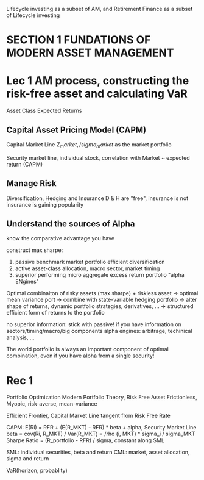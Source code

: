 Lifecycle investing as a subset of AM, and Retirement Finance as a subset of Lifecycle investing

# SECTION 1 FUNDATIONS OF MODERN ASSET MANAGEMENT
# Lec 1 AM process, constructing the risk-free asset and calculating VaR
Asset Class Expected Returns
## Capital Asset Pricing Model (CAPM)
Capital Market Line
$Z_market, /sigma_market$ as the market portfolio

Security market line, individual stock, correlation with Market ~ expected return (CAPM)

## Manage Risk
Diversification, Hedging and Insurance
D & H are "free", insurance is not
insurance is gaining popularity

## Understand the sources of Alpha
know the comparative advantage you have
 
construct max sharpe:
1. passive benchmark market portfolio efficient diversification
2. active asset-class allocation, macro sector, market timing
3. superior performing micro aggregate excess return portfolio "alpha ENgines"

Optimal combinaiton of risky assets (max sharpe) + riskless asset -> optimal mean variance port
-> combine with state-variable hedging portfolio
-> alter shape of returns, dynamic portfolio strategies, derivatives, ...
-> structured efficient form of returns to the portfolio

no superior information: stick with passive!
if you have information on sectors/timing/macro/big components
alpha engines: arbitrage, techinical analysis, ...

The world portfolio is always an important component of optimal combination, even if you have alpha from a single security!





# Rec 1
Portfolio Optimization
Modern Portfolio Theory, Risk Free Asset
Frictionless, Myopic, risk-averse, mean-variance

Efficient Frontier, Capital Market Line tangent from Risk Free Rate

CAPM: E(Ri) = RFR + (E(R_MKT) - RFR) * beta + alpha, Security Market Line
beta = cov(Ri, R_MKT) / Var(R_MKT) = /rho (i, MKT) * sigma_i / sigma_MKT
Sharpe Ratio = (R_portfolio - RFR) / sigma, constant along SML

SML: individual securities, beta and return
CML: market, asset allocation, sigma and return

VaR(horizon, probablity)
